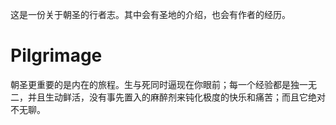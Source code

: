 这是一份关于朝圣的行者志。其中会有圣地的介绍，也会有作者的经历。

# Pilgrimage
朝圣更重要的是内在的旅程。生与死同时逼现在你眼前；每一个经验都是独一无二，并且生动鲜活，没有事先置入的麻醉剂来钝化极度的快乐和痛苦；而且它绝对不无聊。
